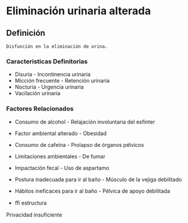 # Eliminación urinaria alterada
## Definición
	Disfunción en la eliminación de orina.

### Caracteristicas Definitorias
- Disuria  - Incontinencia 
urinaria  
- Micción frecuente  - Retención urinaria  
- Nocturia  - Urgencia urinaria   
- Vacilación urinaria

### Factores Relacionados
- Consumo de alcohol  - Relajación involuntaria del 
esfínter  
 
- Factor ambiental alterado  - Obesidad  
 
- Consumo de cafeína  - Prolapso de órganos pélvicos  
 
- Limitaciones ambientales  - De fumar  
 
- Impactación fecal  - Uso de aspartamo  
 
- Postura inadecuada para ir al 
baño  - Músculo de la vejiga 
debilitado  
 
- Hábitos ineficaces para ir al 
baño  - Pélvica de apoyo debilitada  
 
- ﬃ  estructura  
 
Privacidad insuficiente

